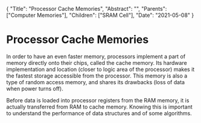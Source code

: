 {
    "Title": "Processor Cache Memories",
    "Abstract": "",
    "Parents": ["Computer Memories"],
    "Children": ["SRAM Cell"],
    "Date": "2021-05-08"
}

# Processor Cache Memories

In order to have an even faster memory, processors implement a part of memory directly onto their chips, called the cache memory. Its hardware implementation and location (closer to logic area of the processor) makes it the fastest storage accessible from the processor. This memory is also a type of random access memory, and shares its drawbacks (loss of data when power turns off).

Before data is loaded into processor registers from the RAM memory, it is actually transferred from RAM to cache memory. Knowing this is important to understand the performance of data structures and of some algorithms.
